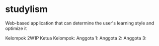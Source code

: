 # studylism
Web-based application that can determine the user's learning style and optimize it

Kelompok 2W1P
Ketua Kelompok:
Anggota 1:
Anggota 2:
Anggota 3:
